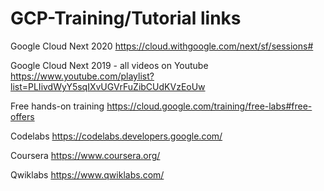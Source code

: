 # GCP-Training/Tutorial links

Google Cloud Next 2020
https://cloud.withgoogle.com/next/sf/sessions#

Google Cloud Next 2019 - all videos on Youtube
https://www.youtube.com/playlist?list=PLIivdWyY5sqIXvUGVrFuZibCUdKVzEoUw

Free hands-on training
https://cloud.google.com/training/free-labs#free-offers

Codelabs
https://codelabs.developers.google.com/

Coursera
https://www.coursera.org/

Qwiklabs
https://www.qwiklabs.com/
